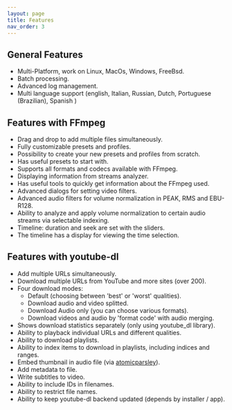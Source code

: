 ```yaml
---
layout: page
title: Features
nav_order: 3
---
```


## General Features
- Multi-Platform, work on Linux, MacOs, Windows, FreeBsd.
- Batch processing.
- Advanced log management.
- Multi language support (english, Italian, Russian, Dutch, Portuguese (Brazilian), Spanish )

## Features with FFmpeg
- Drag and drop to add multiple files simultaneously.
- Fully customizable presets and profiles.
- Possibility to create your new presets and profiles from scratch.
- Has useful presets to start with.
- Supports all formats and codecs available with FFmpeg.
- Displaying information from streams analyzer.
- Has useful tools to quickly get information about the FFmpeg used.
- Advanced dialogs for setting video filters.
- Advanced audio filters for volume normalization in PEAK, RMS and EBU-R128. 
- Ability to analyze and apply volume normalization to certain audio streams via selectable indexing.
- Timeline: duration and seek are set with the sliders.
- The timeline has a display for viewing the time selection.

## Features with youtube-dl
- Add multiple URLs simultaneously.
- Download multiple URLs from YouTube and more sites (over 200).
- Four download modes:
    - Default (choosing between 'best' or 'worst' qualities).
    - Download audio and video splitted.
    - Download Audio only (you can choose various formats).
    - Download videos and audio by 'format code' with audio merging.
- Shows download statistics separately (only using youtube_dl library).
- Ability to playback individual URLs and different qualities.
- Ability to download playlists.
- Ability to index items to download in playlists, including indices and ranges.
- Embed thumbnail in audio file (via [atomicparsley](http://atomicparsley.sourceforge.net/)).
- Add metadata to file.
- Write subtitles to video.
- Ability to include IDs in filenames. 
- Ability to restrict file names.
- Ability to keep youtube-dl backend updated (depends by installer / app).

